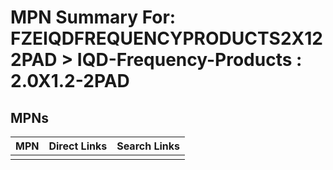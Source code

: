



# MPN Summary For: FZEIQDFREQUENCYPRODUCTS2X122PAD > IQD-Frequency-Products : 2.0X1.2-2PAD

## MPNs
  

|MPN|Direct Links|Search Links|
| :--- | :--- | :--- |
||||
